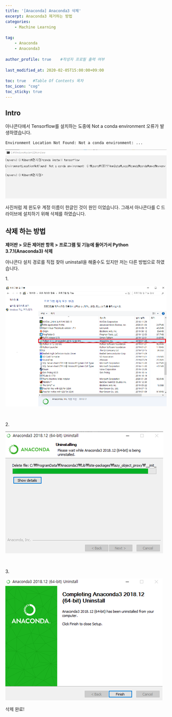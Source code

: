 ```yaml
---
title: '[Anaconda] Anaconda3 삭제' 
excerpt: Anaconda3 제거하는 방법
categories:
    - Machine Learning

tag:
    - Anaconda
    - Anaconda3

author_profile: true    #작성자 프로필 출력 여부

last_modified_at: 2020-02-05T15:00:00+09:00

toc: true   #Table Of Contents 목차 
toc_icon: "cog"
toc_sticky: true
---
```


## Intro
아나콘다에서 Tensorflow를 설치하는 도중에 Not a conda environment 오류가 발생하였습니다.

```
Environment Location Not Found: Not a conda environment: ...
```

![2.5-1](/assets/img/anaconda/2.5-1.png)

사진처럼 제 윈도우 계정 이름이 한글인 것이 원인 이었습니다. 그래서 아나콘다를 C 드라이브에 설치하기 위해 삭제를 하였습니다.

## 삭제 하는 방법
__제어판 > 모든 제어판 항목 > 프로그램 및 기능에 들어가서 Python 3.7.1(Anaconda3) 삭제__

아나콘다 설치 경로를 직접 찾아 uninstall을 해줄수도 있지만 저는 다른 방법으로 하였습니다.

<p>1.</p> 

![2.5-2](/assets/img/anaconda/2.5-2.png)

<br>

<p>2.</p> 

![2.5-3](/assets/img/anaconda/2.5-3.png)

<br>

<p>3.</p> 

![2.5-4](/assets/img/anaconda/2.5-4.png)

삭제 완료!
